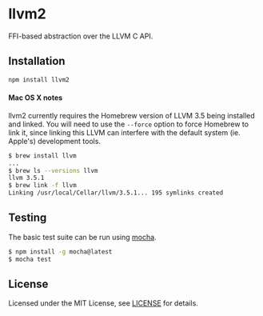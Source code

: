# llvm2

FFI-based abstraction over the LLVM C API.

## Installation

```sh
npm install llvm2
```

#### Mac OS X notes

llvm2 currently requires the Homebrew version of LLVM 3.5 being installed and linked. You will need to use the `--force` option to force Homebrew to link it, since linking this LLVM can interfere with the default system (ie. Apple's) development tools.

```sh
$ brew install llvm
...
$ brew ls --versions llvm
llvm 3.5.1
$ brew link -f llvm
Linking /usr/local/Cellar/llvm/3.5.1... 195 symlinks created
```

## Testing

The basic test suite can be run using [mocha](http://mochajs.org/).

```sh
$ npm install -g mocha@latest
$ mocha test
```

## License

Licensed under the MIT License, see [LICENSE](LICENSE) for details.

